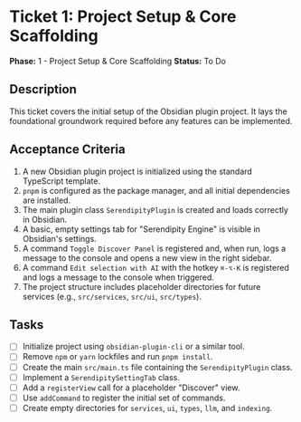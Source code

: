 # Ticket 1: Project Setup & Core Scaffolding

**Phase:** 1 - Project Setup & Core Scaffolding
**Status:** To Do

## Description

This ticket covers the initial setup of the Obsidian plugin project. It lays the foundational groundwork required before any features can be implemented.

## Acceptance Criteria

1.  A new Obsidian plugin project is initialized using the standard TypeScript template.
2.  `pnpm` is configured as the package manager, and all initial dependencies are installed.
3.  The main plugin class `SerendipityPlugin` is created and loads correctly in Obsidian.
4.  A basic, empty settings tab for "Serendipity Engine" is visible in Obsidian's settings.
5.  A command `Toggle Discover Panel` is registered and, when run, logs a message to the console and opens a new view in the right sidebar.
6.  A command `Edit selection with AI` with the hotkey `⌘-⌥-K` is registered and logs a message to the console when triggered.
7.  The project structure includes placeholder directories for future services (e.g., `src/services`, `src/ui`, `src/types`).

## Tasks

- [ ] Initialize project using `obsidian-plugin-cli` or a similar tool.
- [ ] Remove `npm` or `yarn` lockfiles and run `pnpm install`.
- [ ] Create the main `src/main.ts` file containing the `SerendipityPlugin` class.
- [ ] Implement a `SerendipitySettingTab` class.
- [ ] Add a `registerView` call for a placeholder "Discover" view.
- [ ] Use `addCommand` to register the initial set of commands.
- [ ] Create empty directories for `services`, `ui`, `types`, `llm`, and `indexing`.